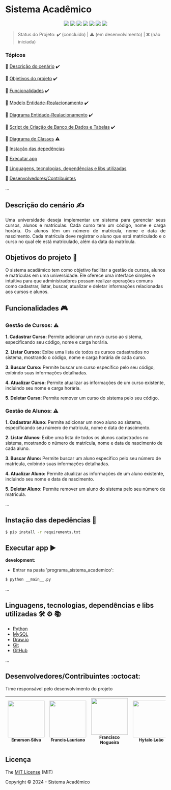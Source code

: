 <h1>Sistema Acadêmico</h1> 

<p align="center">
  <img src="http://img.shields.io/static/v1?label=python&message=3.12&color=blue&style=for-the-badge&logo=python"/>
  <img src="http://img.shields.io/static/v1?label=Draw.io&message=24.6.4&color=f08705&style=for-the-badge&logo=diagramsdotnet"/>
  <img src="http://img.shields.io/static/v1?label=MySQL&message=8.0.38&color=4479a1&style=for-the-badge&logo=mysql&logoColor=f5f5f5"/>
  <img src="http://img.shields.io/static/v1?label=Git&message=2.45.2&color=f05032&style=for-the-badge&logo=git"/>
  <img src="http://img.shields.io/static/v1?label=GitHub&message=2024&color=181717&style=for-the-badge&logo=github"/>
  <img src="http://img.shields.io/static/v1?label=STATUS&message=EM%20DESENVOLVIMENTO&color=yellow&style=for-the-badge"/>
  <img src="http://img.shields.io/static/v1?label=License&message=MIT&color=green&style=for-the-badge"/>
</p>

> Status do Projeto: :heavy_check_mark: (concluido) | :warning: (em desenvolvimento) | :x: (não iniciada)

### Tópicos 

:small_blue_diamond: [Descrição do cenário](#descrição-do-cenário-writing_hand) :heavy_check_mark:

:small_blue_diamond: [Objetivos do projeto](#objetivos-do-projeto-dart) :heavy_check_mark:

:small_blue_diamond: [Funcionalidades](#funcionalidades-video_game) :heavy_check_mark:

:small_blue_diamond: [Modelo Entidade-Realacionamento](./banco_de_dados/sistema_academico.brM3) :heavy_check_mark:

:small_blue_diamond: [Diagrama Entidade-Realacionamento](./banco_de_dados/der_sistema_academico.brM3) :heavy_check_mark:

:small_blue_diamond: [Script de Criação de Banco de Dados e Tabelas](./banco_de_dados/script_database_table_sistema_academico.sql) :heavy_check_mark:

:small_blue_diamond: [Diagrama de Classes](./diagrama_de_classe/-technologist) :warning:

:small_blue_diamond: [Instação das depedências](#instação-das-depedências-arrow_down_small) 

:small_blue_diamond: [Executar app](#executar-app-arrow_forward)

:small_blue_diamond: [Linguagens, tecnologias, dependências e libs utilizadas](#linguagens-tecnologias-dependências-e-libs-utilizadas-hammer_and_wrench-gear-books)

:small_blue_diamond: [Desenvolvedores/Contribuintes](#desenvolvedorescontribuintes-octocat)

... 

## Descrição do cenário :writing_hand:

<p align="justify">
Uma universidade deseja implementar um sistema para gerenciar seus cursos, alunos e matrículas. Cada curso tem um código, nome e carga horária. Os alunos têm um número de matrícula, nome e data de nascimento. Cada matrícula deve registrar o aluno que está matriculado e o curso no qual ele está matriculado, além da data da matrícula.

</p>


## Objetivos do projeto :dart:

<p align="justify">

O sistema acadâmico tem como objetivo facilitar a gestão de cursos, alunos e matrículas em uma universidade. Ele oferece uma interface simples e intuitiva para que administradores possam realizar operações comuns como cadastrar, listar, buscar, atualizar e deletar informações relacionadas aos cursos e alunos.


</p>


## Funcionalidades :video_game:

### Gestão de Cursos: :warning:
   **1. Cadastrar Curso:** Permite adicionar um novo curso ao sistema, especificando seu código, nome e carga horária.

   **2. Listar Cursos:** Exibe uma lista de todos os cursos cadastrados no sistema, mostrando o código, nome e carga horária de cada curso.

   **3. Buscar Curso:** Permite buscar um curso específico pelo seu código, exibindo suas informações detalhadas.

   **4. Atualizar Curso:** Permite atualizar as informações de um curso existente, incluindo seu nome e carga horária.

   **5. Deletar Curso:** Permite remover um curso do sistema pelo seu código.

### Gestão de Alunos: :warning:
   **1. Cadastrar Aluno:** Permite adicionar um novo aluno ao sistema, especificando seu número de matrícula, nome e data de nascimento.

   **2. Listar Alunos:** Exibe uma lista de todos os alunos cadastrados no sistema, mostrando o número de matrícula, nome e data de nascimento de cada aluno.

   **3. Buscar Aluno:** Permite buscar um aluno específico pelo seu número de matrícula, exibindo suas informações detalhadas.

   **4. Atualizar Aluno:** Permite atualizar as informações de um aluno existente, incluindo seu nome e data de nascimento.

   **5. Deletar Aluno:** Permite remover um aluno do sistema pelo seu número de matrícula.

... 

## Instação das depedências :arrow_down_small:

```bash
$ pip install -r requirements.txt

```

## Executar app :arrow_forward:

**development:** 
- Entrar na pasta 'programa_sistema_academico':
```bash
$ python __main__.py
```

... 

## Linguagens, tecnologias, dependências e libs utilizadas :hammer_and_wrench: :gear: :books:

- [Python](https://www.python.org/downloads/)
- [MySQL](https://www.mysql.com/downloads/)
- [Draw.io](https://www.drawio.com/)
- [Git](https://git-scm.com/downloads)
- [GitHub](https://github.com/)

...

## Desenvolvedores/Contribuintes :octocat:

Time responsável pelo desenvolvimento do projeto

| [<img src="https://avatars.githubusercontent.com/u/140443316?v=4" width=115><br><sub>Emerson Silva</sub>](https://github.com/emessonSilva) | [<img src="https://avatars.githubusercontent.com/u/130801505?v=4" width=115><br><sub>Francis Lauriano</sub>](https://github.com/FrancisLauriano) | [<img src="" width=115><br><sub>Francisco Nogueira</sub>](https://github.com/) | [<img src="https://avatars.githubusercontent.com/u/173216473?v=4" width=115><br><sub>Hytalo Leão</sub>](https://github.com/HytaloLeao) | [<img src="https://avatars.githubusercontent.com/u/83297934?v=4" width=115><br><sub>Suellen Arruda</sub>](https://github.com/SUEARRUDA) |
| :---: | :---: | :---: | :---: | :---:


## Licença 

The [MIT License]() (MIT)

Copyright :copyright: 2024 - Sistema Acadêmico

